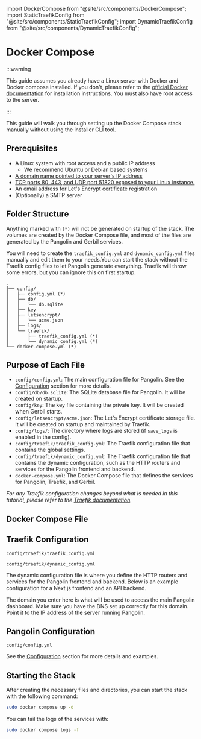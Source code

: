 import DockerCompose from "@site/src/components/DockerCompose";
import StaticTraefikConfig from "@site/src/components/StaticTraefikConfig";
import DynamicTraefikConfig from "@site/src/components/DynamicTraefikConfig";

# Docker Compose

:::warning

This guide assumes you already have a Linux server with Docker and Docker compose installed. If you don't, please refer to the [official Docker documentation](https://docs.docker.com/get-docker/) for installation instructions. You must also have root access to the server.

:::

This guide will walk you through setting up the Docker Compose stack manually without using the installer CLI tool.

## Prerequisites

- A Linux system with root access and a public IP address
  - We recommend Ubuntu or Debian based systems
- [A domain name pointed to your server's IP address](../02-dns-networking.md)
- [TCP ports 80, 443, and UDP port 51820 exposed to your Linux instance.](../02-dns-networking.md)
- An email address for Let's Encrypt certificate registration
- (Optionally) a SMTP server

## Folder Structure

Anything marked with `(*)` will not be generated on startup of the stack. The volumes are created by the Docker Compose file, and most of the files are generated by the Pangolin and Gerbil services.

You will need to create the `traefik_config.yml` and `dynamic_config.yml` files manually and edit them to your needs.You can start the stack without the Traefik config files to let Pangolin generate everything. Traefik will throw some errors, but you can ignore this on first startup.

```
.
├── config/
│   ├── config.yml (*)
│   ├── db/
│   │   └── db.sqlite
│   ├── key
│   ├── letsencrypt/
│   │   └── acme.json
│   ├── logs/
│   └── traefik/
│       ├── traefik_config.yml (*)
│       └── dynamic_config.yml (*)
└── docker-compose.yml (*)
```

## Purpose of Each File

- `config/config.yml`: The main configuration file for Pangolin. See the [Configuration](https://docs.fossorial.io/Pangolin/Configuration/config) section for more details.
- `config/db/db.sqlite`: The SQLite database file for Pangolin. It will be created on startup.
- `config/key`: The key file containing the private key. It will be created when Gerbil starts.
- `config/letsencrypt/acme.json`: The Let's Encrypt certificate storage file. It will be created on startup and maintained by Traefik.
- `config/logs/`: The directory where logs are stored (if `save_logs` is enabled in the config).
- `config/traefik/traefik_config.yml`: The Traefik configuration file that contains the global settings.
- `config/traefik/dynamic_config.yml`: The Traefik configuration file that contains the dynamic configuration, such as the HTTP routers and services for the Pangolin frontend and backend.
- `docker-compose.yml`: The Docker Compose file that defines the services for Pangolin, Traefik, and Gerbil.

_For any Traefik configuration changes beyond what is needed in this tutorial, please refer to the [Traefik documentation](https://doc.traefik.io/traefik/)._

## Docker Compose File

 <DockerCompose />

## Traefik Configuration

`config/traefik/traefik_config.yml`

<StaticTraefikConfig />

`config/traefik/dynamic_config.yml`

The dynamic configuration file is where you define the HTTP routers and services for the Pangolin frontend and backend. Below is an example configuration for a Next.js frontend and an API backend.

The domain you enter here is what will be used to access the main Pangolin dashboard. Make sure you have the DNS set up correctly for this domain. Point it to the IP address of the server running Pangolin.

<DynamicTraefikConfig />

## Pangolin Configuration

`config/config.yml`

See the [Configuration](https://docs.fossorial.io/Pangolin/Configuration/config) section for more details and examples.

## Starting the Stack

After creating the necessary files and directories, you can start the stack with the following command:

```bash
sudo docker compose up -d
```

You can tail the logs of the services with:

```bash
sudo docker compose logs -f
```
